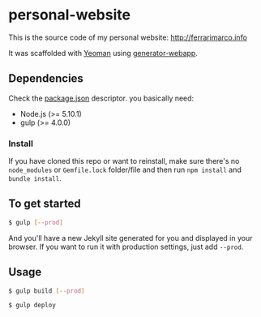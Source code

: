 # personal-website
This is the source code of my personal website: http://ferrarimarco.info

It was scaffolded with [Yeoman](http://yeoman.io/) using [generator-webapp]([https://github.com/yeoman/generator-jekyllized]).

## Dependencies
Check the [package.json](../blob/master/package.json) descriptor. you basically need:
- Node.js (>= 5.10.1)
- gulp (>= 4.0.0)

### Install
If you have cloned this repo or want to reinstall, make sure there's no `node_modules` or `Gemfile.lock` folder/file and then run `npm install` and `bundle install`.

## To get started

```sh
$ gulp [--prod]
```

And you'll have a new Jekyll site generated for you and displayed in your browser. If you want to run it with production settings, just add `--prod`.

## Usage

```sh
$ gulp build [--prod]
```

```sh
$ gulp deploy
```
